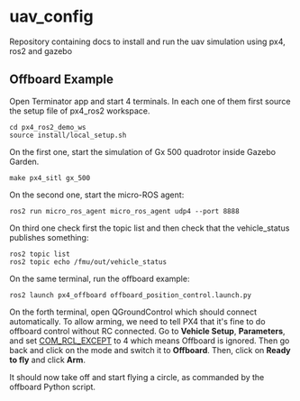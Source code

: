 # uav_config
Repository containing docs to install and run the uav simulation using px4, ros2 and gazebo

## Offboard Example

Open Terminator app and start 4 terminals. In each one of them first source the setup file of px4_ros2 workspace.
```
cd px4_ros2_demo_ws
source install/local_setup.sh
```
On the first one, start the simulation of Gx 500 quadrotor inside Gazebo Garden.
```
make px4_sitl gx_500
```
On the second one, start the micro-ROS agent:
```
ros2 run micro_ros_agent micro_ros_agent udp4 --port 8888
```
On third one check first the topic list and then check that the vehicle_status publishes something:
```
ros2 topic list
ros2 topic echo /fmu/out/vehicle_status
```
On the same terminal, run the offboard example:
```
ros2 launch px4_offboard offboard_position_control.launch.py
```

On the forth terminal, open QGroundControl which should connect automatically.
To allow arming, we need to tell PX4 that it's fine to do offboard control without RC connected.
Go to **Vehicle Setup**, **Parameters**, and set [COM_RCL_EXCEPT](https://docs.px4.io/main/en/advanced_config/parameter_reference.html#COM_RCL_EXCEPT) to 4 which means Offboard is ignored.
Then go back and click on the mode and switch it to **Offboard**. Then, click on **Ready to fly** and click **Arm**.

It should now take off and start flying a circle, as commanded by the offboard Python script.
